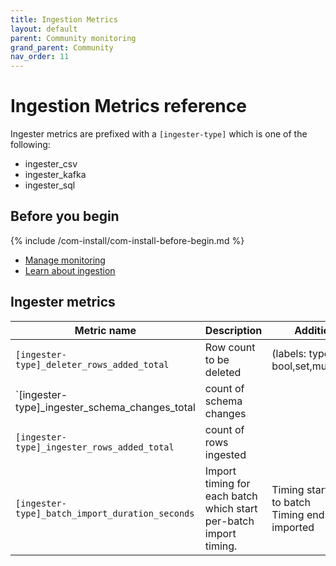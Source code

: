```yaml
---
title: Ingestion Metrics
layout: default
parent: Community monitoring
grand_parent: Community
nav_order: 11
---
```


# Ingestion Metrics reference

Ingester metrics are prefixed with a `[ingester-type]` which is one of the following:
* ingester_csv
* ingester_kafka
* ingester_sql

## Before you begin

{% include /com-install/com-install-before-begin.md %}
* [Manage monitoring](/docs/community/com-monitoring/com-monitoring-home)
* [Learn about ingestion](/docs/community/com-ingest/com-ingest-manage)

## Ingester metrics

| Metric name | Description | Additional information |
|---|---|---|
| `[ingester-type]_deleter_rows_added_total` | Row count to be deleted | (labels: type={packed-bool,set,mutex,bool,int,decimal}) |
| `[ingester-type]_ingester_schema_changes_total | count of schema changes |  |
| `[ingester-type]_ingester_rows_added_total`| count of rows ingested |  |
| `[ingester-type]_batch_import_duration_seconds` | Import timing for each batch which start per-batch import timing. | Timing start = last record added to batch<br/>Timing end = batch fully imported |
